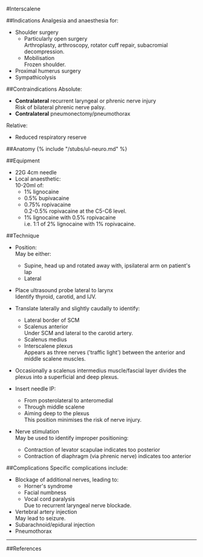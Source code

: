 #Interscalene

##Indications
Analgesia and anaesthesia for:
* Shoulder surgery  
	* Particularly open surgery  
	Arthroplasty, arthroscopy, rotator cuff repair, subacromial decompression.
	* Mobilisation  
	Frozen shoulder.
* Proximal humerus surgery
* Sympathicolysis

##Contraindications
Absolute:
* **Contralateral** recurrent laryngeal or phrenic nerve injury  
Risk of bilateral phrenic nerve palsy.
* **Contralateral** pneumonectomy/pneumothorax


Relative:
* Reduced respiratory reserve

##Anatomy
{% include "/stubs/ul-neuro.md" %}

##Equipment
* 22G 4cm needle
* Local anaesthetic:  
10-20ml of:
	* 1% lignocaine
	* 0.5% bupivacaine
	* 0.75% ropivacaine  
	0.2-0.5% ropivacaine at the C5-C6 level.
	* 1% lignocaine with 0.5% ropivacaine  
	i.e. 1:1 of 2% lignocaine with 1% ropivacaine.

##Technique
* Position:  
May be either:
	* Supine, head up and rotated away with, ipsilateral arm on patient's lap
	* Lateral
* Place ultrasound probe lateral to larynx  
Identify thyroid, carotid, and IJV.
* Translate laterally and slightly caudally to identify:
	* Lateral border of SCM
	* Scalenus anterior  
	Under SCM and lateral to the carotid artery.
	* Scalenus medius
	* Interscalene plexus  
	Appears as three nerves ('traffic light') between the anterior and middle scalene muscles.
* Occasionally a scalenus intermedius muscle/fascial layer divides the plexus into a superficial and deep plexus.
* Insert needle IP:
	* From posterolateral to anteromedial  
	* Through middle scalene
	* Aiming deep to the plexus  
	This position minimises the risk of nerve injury.


* Nerve stimulation  
May be used to identify improper positioning:
	* Contraction of levator scapulae indicates too posterior
	* Contraction of diaphragm (via phrenic nerve) indicates too anterior

##Complications
Specific complications include:
* Blockage of additional nerves, leading to:
	* Horner's syndrome
	* Facial numbness
	* Vocal cord paralysis  
	Due to recurrent laryngeal nerve blockade.
* Vertebral artery injection  
May lead to seizure.
* Subarachnoid/epidural injection
* Pneumothorax


---
##References
